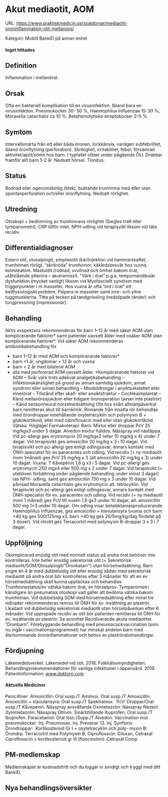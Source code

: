 # Akut mediaotit, AOM

URL: https://www.praktiskmedicin.se/sjukdomar/mediaotit-oroninflammation-otit-mellanoro/



Kategori: Mobilt BankID på annan enhet

#### Inget hittades

## Definition

Inflammation i mellanörat.

## Orsak

Ofta en bakteriell komplikation till en virusinfektion. Ibland bara en virusinfektion. Pneumokocker 30- 50 %, Haemophilus Influenzae 15-30 %, Moraxella catarrhalis ca 10 %. Betahemolytiska streptokocker 2–5 %.

## Symtom

Intervallsmärta från ett eller båda öronen, lockkänsla, vanligen subfebrilitet, ibland öronflytning (perforation). Skrikighet, irritabilitet, feber, försämrad aktivitet/aptit/sömn hos barn. I typfallet oftast under pågående ÖLI. Drabbar framför allt barn 1–2 år. Nedsatt hörsel. Tinnitus.

## Status

Rodnad eller ogenomskinlig (blek), buktande trumhinna med eller utan spontanperforation och/eller öronflytning. Nedsatt rörlighet.

## Utredning

Otoskopi + bedömning av trumhinnans rörlighet (Siegles tratt eller tympanometri). CRP tillför intet. NPH-odling vid terapisvikt liksom vid täta recidiv.

## Differentialdiagnoser

Extern otit, otosalpingit, simplexotit (kärlinjektion vid hammarskaftet, trumhinnan rörlig), ”skrikröda” trumhinnor, käkledsbesvär hos vuxna, kolesteatom. Mastoidit (rodnad, svullnad och ömhet bakom örat, utåtstående ytteröra – akutremiss!). ”Värk i örat” p.g.a. tempomandibulär dysfunktion (mycket vanligt) liksom vid Myofasciellt syndrom med triggerpunkter i m masseter.
Hos vuxna är ofta ”ont i örat” ett bettfysiologiskt problem. Palpera m masseter samt inre- och yttre tuggmusklerna. Titta på tecken på tandgnissling (nedslipade tänder) och tungpressning (impressioner).

## Behandling

Aktiv exspektans rekommenderas för barn 1–12 år med säker AOM utan komplicerande faktorer* samt patienter oavsett ålder med osäker AOM utan komplicerande faktorer*.
Vid säker AOM rekommenderas antibiotikabehandling för
- barn 1–12 år med AOM och komplicerande faktorer*
- barn <1 år, ungdomar > 12 år och vuxna
- barn < 2 år med bilateral AOM
- alla med perforerad AOM oavsett ålder.
*Komplicerande faktorer vid AOM
– Svår värk trots adekvat analgetikabehandling
– Infektionskänslighet på grund av annan samtidig sjukdom, annat syndrom eller annan behandling
– Missbildningar i ansiktsskelettet eller innerörat
– Tillstånd efter skall- eller ansiktsfraktur
– Cochleaimplantat
– Känd mellanöresjukdom eller tidigare öronoperation (avser inte plaströr)
– Känd sensorineural hörselnedsättning
Otit hos svårt allmänpåverkat barn remitteras akut till barnklinik.
Rinnande från insatta rör behandlas med örondroppar innehållande oxytetracyklin och polymyxin B + glukokortikoid, eller med ciprofloxacin med eller utan glukokortikoid.
Vätska. Högläge!
Farmakoterapi:
Barn: Mixtur eller droppar PcV 25 mg/kgx3 under 5 dagar. Alvedon mixtur fulldos.
Nässpray vid nästäppa.
Vid pc-allergi ges erytromycin 20 mg/kgx2 (eller 10 mg/kg x 4) under 7 dagar. Vid terapisvikt ges amoxicillin 20 mg/kg x 3 i 10 dagar. Vid terapisvikt och pc-allergi ges enligt odlingssvar, annars kontakt med ÖNH-specialist för ev paracentes och odling.
Vid recidiv (= ny mediaotit inom 1månad) ges PcV 25 mg/kg x 3 (alt amoxicillin 20 mg/kg x 3) under 10 dagar.
Vuxna: T Kåvepenin 1,6 g x3 i 5 dagar. Vid pc-allergi ges erytromycin 250 mgx4 eller 500 mg x 2 under 7 dagar.
Vid terapisvikt (= utebliven förbättring under pågående behandling under minst 3 dagar) tas NPH- odling, samt ges amoxicillin 750 mg x 3 under 10 dagar. Vid påvisad Moraxella catarrhalis ges erytromycin alt. tetracyklin. Vid terapisvikt och pc-allergi ges enligt odlingssvar, annars kontakt med ÖNH-specialist för ev. paracentes och odling.
Vid recidiv (= ny mediaotit inom 1 månad) ges PcV till vuxen 1,6 gx3 under 10 dagar, alt. amoxicillin 500 mg 1×3 under 10 dagar.
Om odling visar betalaktamasproducerande Haemophilus Influenzae, ges amoxicillin + klavulansyra (vuxna och barn >40 kg ges 500/125mg x3, barn <40 kg ges 20/5mg/kg/dag fördelat på 3 doser).
Vid rörotit ges Terracortril med polymyxin B-droppar 3 x 3 i 7 dagar.

## Uppföljning

Okomplicerad ensidig otit med normalt status på andra örat behöver inte kontrolleras. Inte heller ensidig sekretorisk otit (= Sekretorisk mediaotit/SOM/Otosalpingit/”Öronkatarr”) utan hörselnedsättning.
Barn yngre än 4 år med dubbelsidig otit eller ensidig sådan med sekretorisk mediaotit på andra örat bör kontrolleras efter 3 månader för att en ev hörselnedsättning skall kunna upptäckas och behandlas. Trumhinnestatus/ev vätska bakom örat, ev hörselprov. Tympanometri känsligare än pneumatisk otoskopi vad gäller att bedöma vätska bakom trumhinnan. Vid dubbelsidig SOM med hörselnedsättning efter minst tre månader rekommenderas remiss till ÖNH för ev. insättning av plaströr. Likadant vid dubbelsidig sekretorisk mediaotit utan hörselpåverkan efter 6 månader. Vid upprepade recidiv av otit bör patienten remitteras till ÖNH för ev. insättande av plaströr. Se avsnittet Recidiverande akuta mediaotiter. ”Öronbarn”.
Förebyggande behandling med pneumocockvaccination (som nu ingår i vaccinationsprogrammet) har minskat andelen barn med återkommande öroninflammationer och behov av plaströrsbehandlingar.

## Fördjupning

Läkemedelsverket. Läkemedel vid otit. 2018.
Folkhälsomyndigheten. Behandlingsrekommendationer för vanliga infektioner i öppenvård. 2019.
Patientinformation: www.doktorn.com

#### Aktuella Mediciner

Penicilliner 
Amoxicillin: Oral susp./T Amimox. Oral susp./T Amoxicillin.
Amoxicillin + klavulansyra: Oral susp./T Spektramox. 
PcV: Droppar/Oral susp./T Kåvepenin.
Nässpray avsvällande
Oximetazolin: Nässpray Nezeril.
Xylometazolin: Nässpray Otrivin.
Smärtstillande
Ibuprofen: Oral susp./T Ibuprofen.
Paracetamol: Oral lösn./Supp./T Alvedon.
Vaccination mot pneumokocker 
Inj. Pneumovax. Inj. Prevenar 13. Inj. Synflorix.
Örondroppar: 
Kortikosteroid Gr I + oxytetracyklin och poly- myxin B: Örondrp. Terracortril med Polymyxin B.
Ciprofloxacin: Ciloxan, Cetraxal
Ciprofloxacin + kortikosteroid gr III (fluocinolon): Cetraxal Comp

## PM-medlemskap

Medlemskapet är kostnadsfritt och du loggar in smidigt och tryggt med ditt BankID.

## Nya behandlingsöversikter

